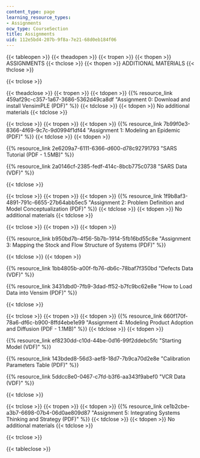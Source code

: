 ```yaml
---
content_type: page
learning_resource_types:
- Assignments
ocw_type: CourseSection
title: Assignments
uid: 112e5bd4-207b-9f8a-7e21-68d0eb184f06
---
```


{{< tableopen >}}
{{< theadopen >}}
{{< tropen >}}
{{< thopen >}}
ASSIGNMENTS
{{< thclose >}}
{{< thopen >}}
ADDITIONAL MATERIALS
{{< thclose >}}

{{< trclose >}}

{{< theadclose >}}
{{< tropen >}}
{{< tdopen >}}
{{% resource_link 459af29c-c357-1a67-3686-5362d49ca8df "Assignment 0: Download and install VensimPLE (PDF)" %}}
{{< tdclose >}}
{{< tdopen >}}
No additional materials
{{< tdclose >}}

{{< trclose >}}
{{< tropen >}}
{{< tdopen >}}
{{% resource_link 7b99f0e3-8366-4f69-9c7c-9d0994f1df44 "Assignment 1: Modeling an Epidemic (PDF)" %}}
{{< tdclose >}}
{{< tdopen >}}


{{% resource_link 2e6209a7-6111-6366-d600-d78c92791793 "SARS Tutorial (PDF - 1.5MB)" %}}

{{% resource_link 2a0146cf-2385-fedf-414c-8bcb775c0738 "SARS Data (VDF)" %}}


{{< tdclose >}}

{{< trclose >}}
{{< tropen >}}
{{< tdopen >}}
{{% resource_link 1f9b8af3-4891-791c-6655-27b64abb5ec5 "Assignment 2: Problem Definition and Model Conceptualization (PDF)" %}}
{{< tdclose >}}
{{< tdopen >}}
No additional materials
{{< tdclose >}}

{{< trclose >}}
{{< tropen >}}
{{< tdopen >}}


{{% resource_link b950bd7b-4f56-5b7b-1914-5fb16bd55c8e "Assignment 3: Mapping the Stock and Flow Structure of Systems (PDF)" %}}


{{< tdclose >}}
{{< tdopen >}}


{{% resource_link 1bb4805b-a00f-fb76-db6c-78baf7f350bd "Defects Data (VDF)" %}}

{{% resource_link 3431dbd0-7fb9-3dad-ff52-b7fc9bc62e8e "How to Load Data into Vensim (PDF)" %}}


{{< tdclose >}}

{{< trclose >}}
{{< tropen >}}
{{< tdopen >}}
{{% resource_link 660f170f-78a6-df6c-b900-8ffd4ebe1e99 "Assignment 4: Modeling Product Adoption and Diffusion (PDF - 1.1MB)" %}}
{{< tdclose >}}
{{< tdopen >}}


{{% resource_link ef8230dd-c10d-44be-0d16-99f2ddebc5fc "Starting Model (VDF)" %}}

{{% resource_link 143bded8-56d3-aef8-18d7-7b9ca70d2e8e "Calibration Parameters Table (PDF)" %}}

{{% resource_link 5ddcc8e0-0467-c7fd-b3f6-aa343f9abef0 "VCR Data (VDF)" %}}


{{< tdclose >}}

{{< trclose >}}
{{< tropen >}}
{{< tdopen >}}
{{% resource_link ce1b2cbe-a3b7-6698-07b4-06d0ae809d87 "Assignment 5: Integrating Systems Thinking and Strategy (PDF)" %}}
{{< tdclose >}}
{{< tdopen >}}
No additional materials
{{< tdclose >}}

{{< trclose >}}

{{< tableclose >}}